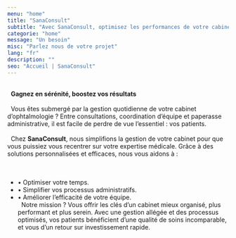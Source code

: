 ```yaml
---
menu: "home"
title: "SanaConsult"
subtitle: "Avec SanaConsult, optimisez les performances de votre cabinet en grâce à notre expertise unique et offrez une expérience unique à votre équipe et vos patients"
categorie: "home"
message: "Un besoin"
misc: "Parlez nous de votre projet"
lang: "fr"
description: ""
seo: "Accueil | SanaConsult"
---
```

\
&nbsp;
**Gagnez en sérénité, boostez vos résultats**
\
\
&nbsp;
Vous êtes submergé par la gestion quotidienne de votre cabinet d’ophtalmologie ? Entre consultations, coordination d’équipe et paperasse administrative, il est facile de perdre de vue l’essentiel : vos patients.
\
\
&nbsp;
Chez **SanaConsult**, nous simplifions la gestion de votre cabinet pour que vous puissiez vous recentrer sur votre expertise médicale. Grâce à des solutions personnalisées et efficaces, nous vous aidons à :
\
\
&nbsp;
- •	Optimiser votre temps.
- •	Simplifier vos processus administratifs.
- •	Améliorer l’efficacité de votre équipe.
\
&nbsp;
Notre mission ? Vous offrir les clés d’un cabinet mieux organisé, plus performant et plus serein. Avec une gestion allégée et des processus optimisés, vos patients bénéficient d’une qualité de soins incomparable, et vous d’un retour sur investissement rapide.
